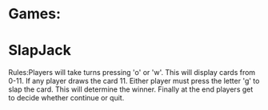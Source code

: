 # Games:
# SlapJack
Rules:Players will take turns pressing 'o' or 'w'. This will display cards from 0-11. If any player draws the card 11.
Either player must press the letter 'g' to slap the card. This will determine the winner. Finally at the end players get to decide whether continue or quit.



